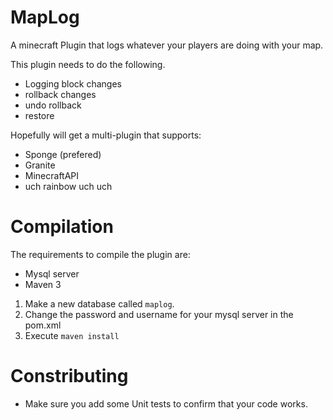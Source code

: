 MapLog
======

A minecraft Plugin that logs whatever your players are doing with your map.

This plugin needs to do the following. 

- Logging block changes
- rollback changes
- undo rollback
- restore

Hopefully will get a multi-plugin that supports:
- Sponge (prefered)
- Granite
- MinecraftAPI
- uch rainbow uch uch

Compilation
=
The requirements to compile the plugin are:

- Mysql server
- Maven 3
 
1. Make a new database called `maplog`.
2. Change the password and username for your mysql server in the pom.xml
3. Execute `maven install`



Constributing
======
- Make sure you add some Unit tests to confirm that your code works.
